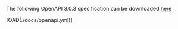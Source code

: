 The following OpenAPI 3.0.3 specification can be downloaded [here](openapi.yml)

[OAD(./docs/openapi.yml)]